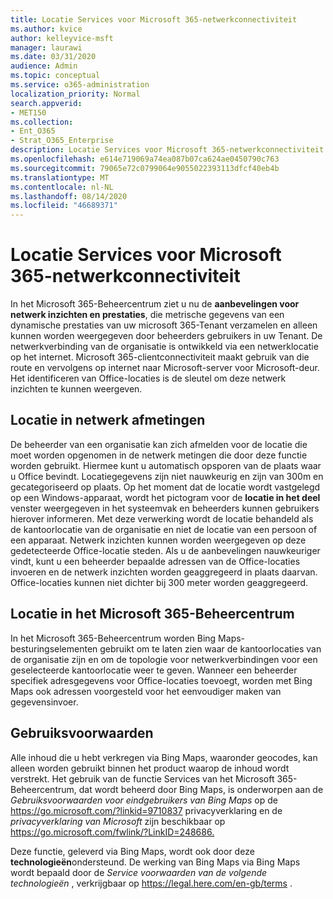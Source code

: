 ```yaml
---
title: Locatie Services voor Microsoft 365-netwerkconnectiviteit
ms.author: kvice
author: kelleyvice-msft
manager: laurawi
ms.date: 03/31/2020
audience: Admin
ms.topic: conceptual
ms.service: o365-administration
localization_priority: Normal
search.appverid:
- MET150
ms.collection:
- Ent_O365
- Strat_O365_Enterprise
description: Locatie Services voor Microsoft 365-netwerkconnectiviteit
ms.openlocfilehash: e614e719069a74ea087b07ca624ae0450790c763
ms.sourcegitcommit: 79065e72c0799064e9055022393113dfcf40eb4b
ms.translationtype: MT
ms.contentlocale: nl-NL
ms.lasthandoff: 08/14/2020
ms.locfileid: "46689371"
---
```

# <a name="microsoft-365-network-connectivity-location-services-preview"></a>Locatie Services voor Microsoft 365-netwerkconnectiviteit

In het Microsoft 365-Beheercentrum ziet u nu de **aanbevelingen voor netwerk inzichten en prestaties**, die metrische gegevens van een dynamische prestaties van uw microsoft 365-Tenant verzamelen en alleen kunnen worden weergegeven door beheerders gebruikers in uw Tenant. De netwerkverbinding van de organisatie is ontwikkeld via een netwerklocatie op het internet. Microsoft 365-clientconnectiviteit maakt gebruik van die route en vervolgens op internet naar Microsoft-server voor Microsoft-deur. Het identificeren van Office-locaties is de sleutel om deze netwerk inzichten te kunnen weergeven.

## <a name="location-in-network-measurements"></a>Locatie in netwerk afmetingen

De beheerder van een organisatie kan zich afmelden voor de locatie die moet worden opgenomen in de netwerk metingen die door deze functie worden gebruikt. Hiermee kunt u automatisch opsporen van de plaats waar u Office bevindt. Locatiegegevens zijn niet nauwkeurig en zijn van 300m en gecategoriseerd op plaats. Op het moment dat de locatie wordt vastgelegd op een Windows-apparaat, wordt het pictogram voor de **locatie in het deel** venster weergegeven in het systeemvak en beheerders kunnen gebruikers hierover informeren. Met deze verwerking wordt de locatie behandeld als de kantoorlocatie van de organisatie en niet de locatie van een persoon of een apparaat. Netwerk inzichten kunnen worden weergegeven op deze gedetecteerde Office-locatie steden. Als u de aanbevelingen nauwkeuriger vindt, kunt u een beheerder bepaalde adressen van de Office-locaties invoeren en de netwerk inzichten worden geaggregeerd in plaats daarvan. Office-locaties kunnen niet dichter bij 300 meter worden geaggregeerd.

## <a name="location-in-the-microsoft-365-admin-center"></a>Locatie in het Microsoft 365-Beheercentrum

In het Microsoft 365-Beheercentrum worden Bing Maps-besturingselementen gebruikt om te laten zien waar de kantoorlocaties van de organisatie zijn en om de topologie voor netwerkverbindingen voor een geselecteerde kantoorlocatie weer te geven. Wanneer een beheerder specifiek adresgegevens voor Office-locaties toevoegt, worden met Bing Maps ook adressen voorgesteld voor het eenvoudiger maken van gegevensinvoer.

## <a name="terms-of-use"></a>Gebruiksvoorwaarden

Alle inhoud die u hebt verkregen via Bing Maps, waaronder geocodes, kan alleen worden gebruikt binnen het product waarop de inhoud wordt verstrekt. Het gebruik van de functie Services van het Microsoft 365-Beheercentrum, dat wordt beheerd door Bing Maps, is onderworpen aan de _Gebruiksvoorwaarden voor eindgebruikers van Bing Maps_ op de <https://go.microsoft.com/?linkid=9710837> privacyverklaring en de _privacyverklaring van Microsoft_ zijn beschikbaar op <https://go.microsoft.com/fwlink/?LinkID=248686.>

Deze functie, geleverd via Bing Maps, wordt ook door deze **technologieën**ondersteund. De werking van Bing Maps via Bing Maps wordt bepaald door de _Service voorwaarden van de volgende technologieën_ , verkrijgbaar op <https://legal.here.com/en-gb/terms> .
